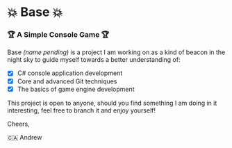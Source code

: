 # :boom: Base :boom:
### :trophy: A Simple Console Game :trophy:

Base *(name pending)* is a project I am working on as a kind of beacon in the night sky to guide myself towards a better understanding of:
- [x] C# console application development
- [X] Core and advanced Git techniques
- [x] The basics of game engine development

This project is open to anyone, should you find something I am doing in it interesting, feel free to branch it and enjoy yourself!



Cheers,


🇨🇦 Andrew

